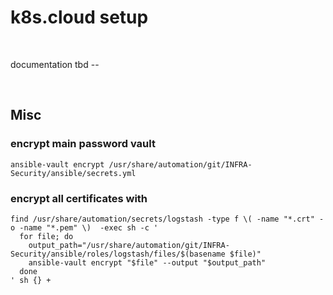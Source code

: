 
# k8s.cloud setup

<br>

documentation tbd --

<br>

## Misc
### encrypt main password vault
```shell
ansible-vault encrypt /usr/share/automation/git/INFRA-Security/ansible/secrets.yml
```

### encrypt all certificates with
```shell
find /usr/share/automation/secrets/logstash -type f \( -name "*.crt" -o -name "*.pem" \)  -exec sh -c '
  for file; do
    output_path="/usr/share/automation/git/INFRA-Security/ansible/roles/logstash/files/$(basename $file)"
    ansible-vault encrypt "$file" --output "$output_path"
  done
' sh {} +
```
